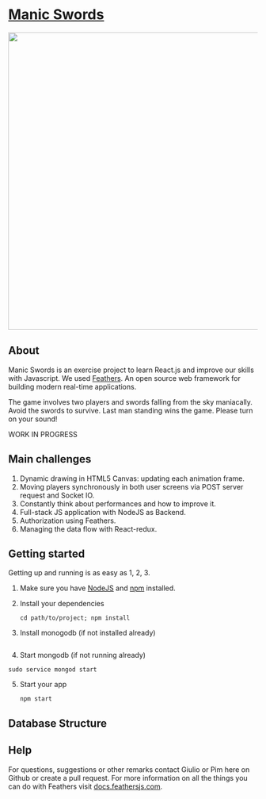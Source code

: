 # [Manic Swords](http://manic-swords.codaisseur.cloud/)

<img src="http://image-store.slidesharecdn.com/9ea4a56a-cf7b-4d5f-8675-87246127f9d1-large.png" width="600"/>

## About

Manic Swords is an exercise project to learn React.js and improve our skills with Javascript.
We used [Feathers](http://feathersjs.com). An open source web framework for building modern real-time applications.

The game involves two players and swords falling from the sky maniacally. Avoid the swords to survive. Last man standing wins the game. Please turn on your sound!

WORK IN PROGRESS

## Main challenges

1. Dynamic drawing in HTML5 Canvas: updating each animation frame.
2. Moving players synchronously in both user screens via POST server request and Socket IO.
3. Constantly think about performances and how to improve it.
4. Full-stack JS application with NodeJS as Backend.
5. Authorization using Feathers.
6. Managing the data flow with React-redux.

## Getting started

Getting up and running is as easy as 1, 2, 3.

1. Make sure you have [NodeJS](https://nodejs.org/) and [npm](https://www.npmjs.com/) installed.
2. Install your dependencies

    ```
    cd path/to/project; npm install
    ```
3. Install monogodb (if not installed already)
  ```
  ```
4. Start mongodb (if not running already)
  ```
  sudo service mongod start
  ```
5. Start your app

    ```
    npm start
    ```
    
## Database Structure

## Help

For questions, suggestions or other remarks contact Giulio or Pim here on Github or create a pull request.
For more information on all the things you can do with Feathers visit [docs.feathersjs.com](http://docs.feathersjs.com).

